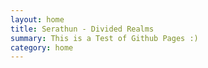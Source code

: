 ```yaml
---
layout: home
title: Serathun - Divided Realms
summary: This is a Test of Github Pages :)
category: home
---
```

